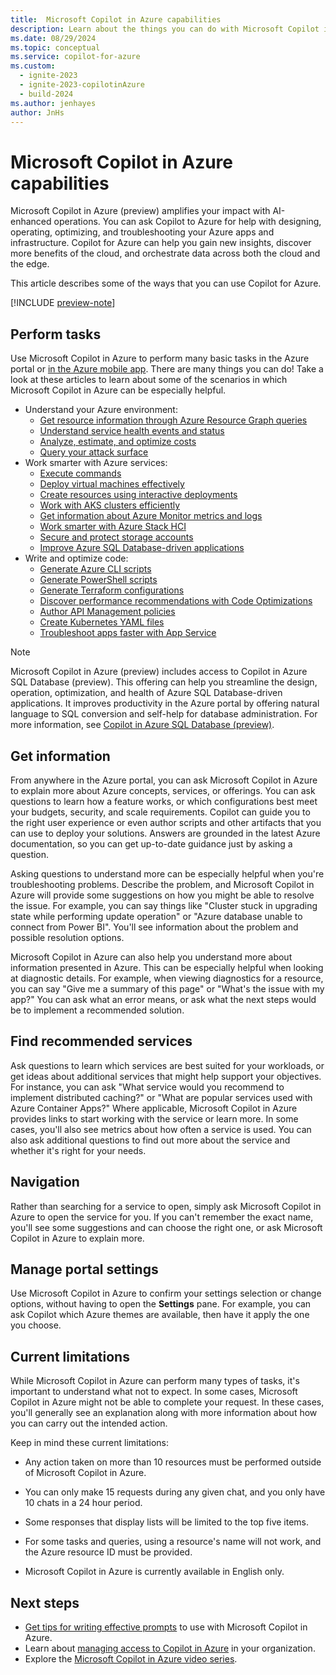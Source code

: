 ```yaml
---
title:  Microsoft Copilot in Azure capabilities
description: Learn about the things you can do with Microsoft Copilot in Azure.
ms.date: 08/29/2024
ms.topic: conceptual
ms.service: copilot-for-azure
ms.custom:
  - ignite-2023
  - ignite-2023-copilotinAzure
  - build-2024
ms.author: jenhayes
author: JnHs
---
```


# Microsoft Copilot in Azure capabilities

Microsoft Copilot in Azure (preview) amplifies your impact with AI-enhanced operations. You can ask Copilot to Azure for help with designing, operating, optimizing, and troubleshooting your Azure apps and infrastructure. Copilot for Azure can help you gain new insights, discover more benefits of the cloud, and orchestrate data across both the cloud and the edge.

This article describes some of the ways that you can use Copilot for Azure.

[!INCLUDE [preview-note](includes/preview-note.md)]

## Perform tasks

Use Microsoft Copilot in Azure to perform many basic tasks in the Azure portal or [in the Azure mobile app](../azure-portal/mobile-app/microsoft-copilot-in-azure.md). There are many things you can do! Take a look at these articles to learn about some of the scenarios in which Microsoft Copilot in Azure can be especially helpful.

- Understand your Azure environment:
  - [Get resource information through Azure Resource Graph queries](get-information-resource-graph.md)
  - [Understand service health events and status](understand-service-health.md)
  - [Analyze, estimate, and optimize costs](analyze-cost-management.md)
  - [Query your attack surface](query-attack-surface.md)
- Work smarter with Azure services:
  - [Execute commands](execute-commands.md)
  - [Deploy virtual machines effectively](deploy-vms-effectively.md)
  - [Create resources using interactive deployments](use-guided-deployments.md)
  - [Work with AKS clusters efficiently](work-aks-clusters.md)
  - [Get information about Azure Monitor metrics and logs](get-monitoring-information.md)
  - [Work smarter with Azure Stack HCI](work-smarter-edge.md)
  - [Secure and protect storage accounts](improve-storage-accounts.md)
  - [Improve Azure SQL Database-driven applications](/azure/azure-sql/copilot/copilot-azure-sql-overview#microsoft-copilot-for-azure-enhanced-scenarios)
- Write and optimize code:
  - [Generate Azure CLI scripts](generate-cli-scripts.md)
  - [Generate PowerShell scripts](generate-powershell-scripts.md)
  - [Generate Terraform configurations](generate-terraform-configurations.md)
  - [Discover performance recommendations with Code Optimizations](optimize-code-application-insights.md)
  - [Author API Management policies](author-api-management-policies.md)
  - [Create Kubernetes YAML files](generate-kubernetes-yaml.md)
  - [Troubleshoot apps faster with App Service](troubleshoot-app-service.md)

> [!NOTE]
> Microsoft Copilot in Azure (preview) includes access to Copilot in Azure SQL Database (preview). This offering can help you streamline the design, operation, optimization, and health of Azure SQL Database-driven applications. It improves productivity in the Azure portal by offering natural language to SQL conversion and self-help for database administration. For more information, see [Copilot in Azure SQL Database (preview)](https://aka.ms/sqlcopilot).

## Get information

From anywhere in the Azure portal, you can ask Microsoft Copilot in Azure to explain more about Azure concepts, services, or offerings. You can ask questions to learn how a feature works, or which configurations best meet your budgets, security, and scale requirements. Copilot can guide you to the right user experience or even author scripts and other artifacts that you can use to deploy your solutions. Answers are grounded in the latest Azure documentation, so you can get up-to-date guidance just by asking a question.

Asking questions to understand more can be especially helpful when you're troubleshooting problems. Describe the problem, and Microsoft Copilot in Azure will provide some suggestions on how you might be able to resolve the issue. For example, you can say things like "Cluster stuck in upgrading state while performing update operation" or "Azure database unable to connect from Power BI". You'll see information about the problem and possible resolution options.

Microsoft Copilot in Azure can also help you understand more about information presented in Azure. This can be especially helpful when looking at diagnostic details. For example, when viewing diagnostics for a resource, you can say "Give me a summary of this page" or "What's the issue with my app?" You can ask what an error means, or ask what the next steps would be to implement a recommended solution.

## Find recommended services

Ask questions to learn which services are best suited for your workloads, or get ideas about additional services that might help support your objectives. For instance, you can ask "What service would you recommend to implement distributed caching?" or "What are popular services used with Azure Container Apps?" Where applicable, Microsoft Copilot in Azure provides links to start working with the service or learn more. In some cases, you'll also see metrics about how often a service is used. You can also ask additional questions to find out more about the service and whether it's right for your needs.

## Navigation

Rather than searching for a service to open, simply ask Microsoft Copilot in Azure to open the service for you. If you can't remember the exact name, you'll see some suggestions and can choose the right one, or ask Microsoft Copilot in Azure to explain more.

## Manage portal settings

Use Microsoft Copilot in Azure to confirm your settings selection or change options, without having to open the **Settings** pane. For example, you can ask Copilot which Azure themes are available, then have it apply the one you choose.

## Current limitations

While Microsoft Copilot in Azure can perform many types of tasks, it's important to understand what not to expect. In some cases, Microsoft Copilot in Azure might not be able to complete your request. In these cases, you'll generally see an explanation along with more information about how you can carry out the intended action.

Keep in mind these current limitations:

- Any action taken on more than 10 resources must be performed outside of Microsoft Copilot in Azure.

- You can only make 15 requests during any given chat, and you only have 10 chats in a 24 hour period.

- Some responses that display lists will be limited to the top five items.
- For some tasks and queries, using a resource's name will not work, and the Azure resource ID must be provided.
- Microsoft Copilot in Azure is currently available in English only.

## Next steps

- [Get tips for writing effective prompts](write-effective-prompts.md) to use with Microsoft Copilot in Azure.
- Learn about [managing access to Copilot in Azure](manage-access.md) in your organization.
- Explore the [Microsoft Copilot in Azure video series](/shows/microsoft-copilot-in-azure/).
